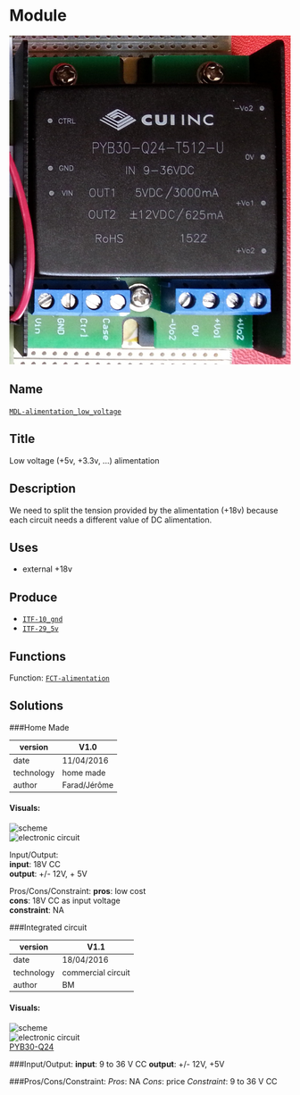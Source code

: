 # Module
![](viewme.jpg)

## Name
[`MDL-alimentation_low_voltage`]()

## Title
Low voltage (+5v, +3.3v, ...) alimentation

## Description
We need to split the tension provided by the alimentation (+18v) because each circuit needs a different value of DC alimentation.  

## Uses
* external +18v

## Produce
* [`ITF-10_gnd`](../../interfaces/ITF-10_gnd)
* [`ITF-29_5v`](../../interfaces/ITF-29_5v)

## Functions
Function: [`FCT-alimentation`](../../functions/alimentation)

## Solutions  

###Home Made  

version      | V1.0  
------------- | -------------  
date     |11/04/2016  
technology|home made 
author|Farad/Jérôme

#### Visuals:
![scheme](doc/images/home_made/scheme.jpg)  
![electronic circuit](doc/images/home_made/circuit.jpg)  

Input/Output:  
**input**: 18V CC  
**output**: +/- 12V, + 5V  

Pros/Cons/Constraint: 
**pros**: low cost  
**cons**: 18V CC as input voltage  
**constraint**: NA  

###Integrated circuit 

version      | V1.1  
------------- | -------------  
date     |18/04/2016  
technology|commercial circuit 
author|BM



#### Visuals:
![scheme](doc/images/home_made/scheme.jpg)  
![electronic circuit](doc/images/home_made/circuit.jpg)  
[PYB30-Q24](http://www.cui.com/product/resource/pyb30-u.pdf)  

###Input/Output:
**input**: 9 to 36 V CC
**output**: +/- 12V, +5V

###Pros/Cons/Constraint: 
*Pros*: NA
*Cons*: price
*Constraint*:  9 to 36 V CC


